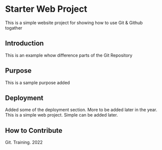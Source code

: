 # Starter Web Project
This is a simple website project for showing how to use Git & Github togather

## Introduction
This is an example whow difference parts of the Git Repository

## Purpose
This is a sample purpose added

## Deployment
Added some of the deployment section. More to be added later in the year.
This is a simple web project. Simple can be added later.

## How to Contribute

Git. Training. 2022
